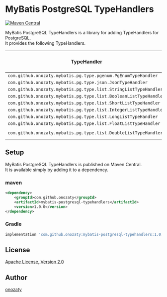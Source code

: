 # MyBatis PostgreSQL TypeHandlers

[![Maven Central](https://maven-badges.herokuapp.com/maven-central/com.github.onozaty/mybatis-postgresql-typehandlers/badge.svg)](https://maven-badges.herokuapp.com/maven-central/com.github.onozaty/mybatis-postgresql-typehandlers)

MyBatis PostgreSQL TypeHandlers is a library for adding TypeHandlers for PostgreSQL.  
It provides the following TypeHandlers.

|TypeHandler                                                     |Java type      |PostgreSQL column type |
|----------------------------------------------------------------|---------------|-----------------------|
|`com.github.onozaty.mybatis.pg.type.pgenum.PgEnumTypeHandler`   |`enum`         |`enum`                 |
|`com.github.onozaty.mybatis.pg.type.json.JsonTypeHandler`       |`Object`       |`jsonb`                |
|`com.github.onozaty.mybatis.pg.type.list.StringListTypeHandler` |`List<String>` |`text[]`               |
|`com.github.onozaty.mybatis.pg.type.list.BooleanListTypeHandler`|`List<Boolean>`|`boolean[]`            |
|`com.github.onozaty.mybatis.pg.type.list.ShortListTypeHandler`  |`List<Short>`  |`smallint[]`           |
|`com.github.onozaty.mybatis.pg.type.list.IntegerListTypeHandler`|`List<Integer>`|`integer[]`            |
|`com.github.onozaty.mybatis.pg.type.list.LongListTypeHandler`   |`List<Long>`   |`bigint[]`             |
|`com.github.onozaty.mybatis.pg.type.list.FloatListTypeHandler`  |`List<Float>`  |`real[]`               |
|`com.github.onozaty.mybatis.pg.type.list.DoubleListTypeHandler` |`List<Double>` |`double precision[]`   |

## Setup

MyBatis PostgreSQL TypeHandlers is published on Maven Central.  
It is available simply by adding it to a dependency.

### maven

```xml
<dependency>
    <groupId>com.github.onozaty</groupId>
    <artifactId>mybatis-postgresql-typehandlers</artifactId>
    <version>1.0.0</version>
</dependency>
```

### Gradle

```groovy
implementation 'com.github.onozaty:mybatis-postgresql-typehandlers:1.0.0'
```

## License

[Apache License, Version 2\.0](https://www.apache.org/licenses/LICENSE-2.0)

## Author

[onozaty](https://github.com/onozaty)

